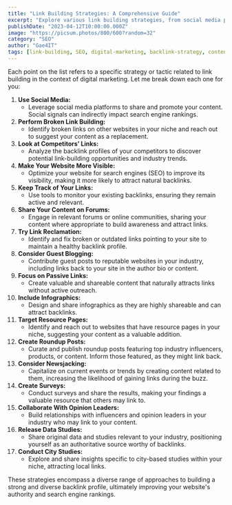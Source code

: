 ```yaml
---
title: "Link Building Strategies: A Comprehensive Guide"
excerpt: "Explore various link building strategies, from social media promotion to guest blogging and broken link building, to enhance your website's authority and search engine rankings."
publishDate: "2023-04-12T10:00:00.000Z"
image: "https://picsum.photos/800/600?random=32"
category: "SEO"
author: "Gae4IT"
tags: [link-building, SEO, digital-marketing, backlink-strategy, content-marketing, off-page-seo]
---
```


Each point on the list refers to a specific strategy or tactic related to link building in the context of digital marketing. Let me break down each one for you:

1. **Use Social Media:**
    - Leverage social media platforms to share and promote your content. Social signals can indirectly impact search engine rankings.
2. **Perform Broken Link Building:**
    - Identify broken links on other websites in your niche and reach out to suggest your content as a replacement.
3. **Look at Competitors’ Links:**
    - Analyze the backlink profiles of your competitors to discover potential link-building opportunities and industry trends.
4. **Make Your Website More Visible:**
    - Optimize your website for search engines (SEO) to improve its visibility, making it more likely to attract natural backlinks.
5. **Keep Track of Your Links:**
    - Use tools to monitor your existing backlinks, ensuring they remain active and relevant.
6. **Share Your Content on Forums:**
    - Engage in relevant forums or online communities, sharing your content where appropriate to build awareness and attract links.
7. **Try Link Reclamation:**
    - Identify and fix broken or outdated links pointing to your site to maintain a healthy backlink profile.
8. **Consider Guest Blogging:**
    - Contribute guest posts to reputable websites in your industry, including links back to your site in the author bio or content.
9. **Focus on Passive Links:**
    - Create valuable and shareable content that naturally attracts links without active outreach.
10. **Include Infographics:**
    - Design and share infographics as they are highly shareable and can attract backlinks.
11. **Target Resource Pages:**
    - Identify and reach out to websites that have resource pages in your niche, suggesting your content as a valuable addition.
12. **Create Roundup Posts:**
    - Curate and publish roundup posts featuring top industry influencers, products, or content. Inform those featured, as they might link back.
13. **Consider Newsjacking:**
    - Capitalize on current events or trends by creating content related to them, increasing the likelihood of gaining links during the buzz.
14. **Create Surveys:**
    - Conduct surveys and share the results, making your findings a valuable resource that others may link to.
15. **Collaborate With Opinion Leaders:**
    - Build relationships with influencers and opinion leaders in your industry who may link to your content.
16. **Release Data Studies:**
    - Share original data and studies relevant to your industry, positioning yourself as an authoritative source worthy of backlinks.
17. **Conduct City Studies:**
    - Explore and share insights specific to city-based studies within your niche, attracting local links.

These strategies encompass a diverse range of approaches to building a strong and diverse backlink profile, ultimately improving your website's authority and search engine rankings.